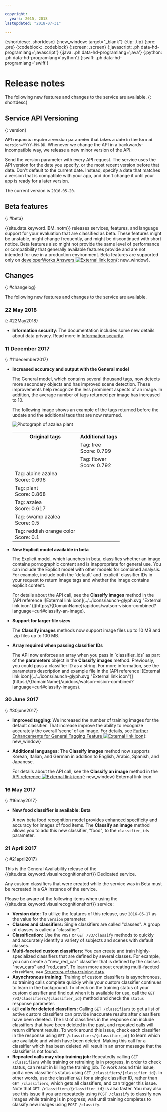 ```yaml
---

copyright:
  years: 2015, 2018
lastupdated: "2018-07-31"

---
```


{:shortdesc: .shortdesc}
{:new_window: target="_blank"}
{:tip: .tip}
{:pre: .pre}
{:codeblock: .codeblock}
{:screen: .screen}
{:javascript: .ph data-hd-programlang='javascript'}
{:java: .ph data-hd-programlang='java'}
{:python: .ph data-hd-programlang='python'}
{:swift: .ph data-hd-programlang='swift'}

# Release notes

The following new features and changes to the service are available.
{: shortdesc}

## Service API Versioning
{: version}

API requests require a version parameter that takes a date in the format `version=YYYY-MM-DD`. Whenever we change the API in a backwards-incompatible way, we release a new minor version of the API.

Send the version parameter with every API request. The service uses the API version for the date you specify, or the most recent version before that date. Don't default to the current date. Instead, specify a date that matches a version that is compatible with your app, and don't change it until your app is ready for a later version.

The current version is `2016-05-20`.

## Beta features
{: #beta}

{{site.data.keyword.IBM_notm}} releases services, features, and language support for your evaluation that are classified as beta. These features might be unstable, might change frequently, and might be discontinued with short notice. Beta features also might not provide the same level of performance or compatibility that generally available features provide and are not intended for use in a production environment. Beta features are supported only on [developerWorks Answers ![External link icon](../../icons/launch-glyph.svg "External link icon")](https://developer.ibm.com/answers/topics/visual-recognition.html){: new_window}.

## Changes
{: #changelog}

The following new features and changes to the service are available.

### 22 May 2018
{: #22May2018}

- **Information security**: The documentation includes some new details about data privacy. Read more in [Information security](information-security.html).

### 11 December 2017
{: #11december2017}

<ul>
  <li>
    <strong>Increased accuracy and output with the General model</strong>
      <p>
        The General model, which contains several thousand tags, now detects more secondary objects and has improved scene detection. These improvements help recognize the less prominent aspects of an image. In addition, the average number of tags returned per image has increased to 10.
      </p>
      <p>
        The following image shows an example of the tags returned before the update and the additional tags that are now returned.
      </p>
      <img src="images/tree-flower.jpg" alt="Photograph of azalea plant">
      <table>
        <tr>
          <th>Original tags</th>
          <th>Additional tags</th>
        </tr>
        <tr>
          <td></td>
          <td>
          Tag: tree<br/>
          Score: 0.799</td>
        </tr>
        <tr>
          <td></td>
          <td>
          Tag: flower<br/>
          Score: 0.792</td>
        </tr>
        <tr>
          <td>
          Tag: alpine azalea<br/>
          Score: 0.696</td>
          <td></td>
        </tr>
        <tr>
          <td>
          Tag: plant<br/>
          Score: 0.868</td>
          <td></td>
        </tr>
        <tr>
          <td>
          Tag: azalea<br/>
          Score: 0.617</td>
          <td></td>
        </tr>
        <tr>
          <td>
            Tag: swamp azalea<br/>
          Score: 0.5</td>
          </td>
          <td></td>
        <tr>
          <td>
            Tag: reddish orange color<br/>
          Score: 0.1</td>
          </td>
          <td></td>
        </tr>
      </table>
    <li>
      <strong>New Explicit model available in beta</strong>
      <p>
        The Explicit model, which launches in beta, classifies whether an image contains pornographic content and is inappropriate for general use. You can include the Explicit model with other models for combined analysis. For example, include both the `default` and `explicit` classifier IDs in your request to return image tags and whether the image contains explicit content.
      <p>
        For details about the API call, see the <strong>Classify images</strong> method in the [API reference ![External link icon](../../icons/launch-glyph.svg "External link icon")](https://{DomainName}/apidocs/watson-vision-combined?language=curl#classify-an-image).
      </p>
    </li>
    <li>
      <strong>Support for larger file sizes</strong>
      <p>
        The <strong>Classify images</strong> methods now support image files up to 10 MB and .zip files up to 100 MB.
    </li>
    <li>
      <strong>Array required when passing classifier IDs</strong>
      <p>
        The API now enforces an array when you pass in `classifier_ids` as part of the <strong>parameters</strong> object in the <strong>Classify images</strong> method. Previously, you could pass a classifier ID as a string. For more information, see the parameters description and example file in the [API reference ![External link icon](../../icons/launch-glyph.svg "External link icon")](https://{DomainName}/apidocs/watson-vision-combined?language=curl#classify-images).
      </p>
    </li>
</ul>

### 30 June 2017
{: #30june2017}

- **Improved tagging**: We increased the number of training images for the default classifier. That increase improve the ability to recognize accurately the overall ‘scene’ of an image. For details, see [Further Enhancements for General Tagging Feature ![External link icon](../../icons/launch-glyph.svg "External link icon")](https://www.ibm.com/blogs/bluemix/2017/07/watson-visual-recognition-sees-enhancements-general-tagging-feature/){: new_window}
- **Additional languages**: The **Classify images** method now supports Korean, Italian, and German in addition to English, Arabic, Spanish, and Japanese.

    For details about the API call, see the **Classify an image** method in the [API reference ![External link icon](../../icons/launch-glyph.svg "External link icon")](https://{DomainName}/apidocs/watson-vision-combined?language=curl#classify-an-image){: new_window} External link icon.

### 16 May 2017
{: #16may2017}

- **New food classifier is available: Beta**

    A new beta food recognition model provides enhanced specificity and accuracy for images of food items. The **Classify an image** method allows you to add this new classifier, "food", to the `classifier_ids` parameter.


### 21 April 2017
{: #21april2017}

This is the General Availability release of the {{site.data.keyword.visualrecognitionshort}} Dedicated service.

Any custom classifiers that were created while the service was in Beta must be recreated in a GA instance of the service.

Please be aware of the following items when using the {{site.data.keyword.visualrecognitionshort}} service:

- **Version date:** To utilize the features of this release, use `2016-05-17` as the value for the `version` parameter.
- **Classes and classifiers:** Single classifiers are called "classes". A group of classes is called a "classifier".
- **Classification:** Use the `POST` or `GET /v3/classify` methods to quickly and accurately identify a variety of subjects and scenes with default classes.
- **Multi-faceted custom classifiers:** You can create and train highly-specialized classifiers that are defined by several classes. For example, you can create a "new\_red\_car" classifier that is defined by the classes "new\_cars" and "red\_cars". To learn more about creating multi-faceted classifiers, see [Structure of the training data](/docs/services/visual-recognition-dedicated/customizing.html#structure).
- **Asynchronous training:** Training of custom classifiers is asynchronous, so training calls complete quickly while your custom classifier continues to learn in the background. To check on the training status of your custom classifier and find out when it is available for use, call the `GET /v3/classifiers/{classifier_id}` method and check the `status` response parameter.
- **`GET` calls for deleted classfiers:** Calling `GET /classifiers` to get a list of active custom classifiers can provide inaccurate results after classifiers have been deleted.  The list of classifiers in the response can include classifiers that have been deleted in the past, and repeated calls will return different results. To work around this issue, check each classifier in the response using `GET /classifiers/{classifier_id}` to learn which are available and which have been deleted.  Making this call for a classifier which has been deleted will result in an error message that the classifier is not found.
- **Repeated calls may stop training job:** Repeatedly calling `GET /classifiers` while training or retraining is in progress, in order to check status, can result in killing the training job. To work around this issue, poll a new classifier's status using `GET /classifiers/{classifier_id}`. In other words, use the classifier `GET` for a single classifier ID, rather than `GET /classifiers`, which gets all classifiers, and can trigger this issue. Note that `GET /classifiers/{classifier_id}` is also faster. You may also see this issue if you are repeatedly using `POST /classify` to classify new images while training is in progress; wait until training completes to classify new images using `POST /classify`.
